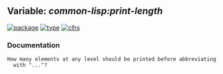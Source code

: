 ## Variable: ***common-lisp:*print-length****
[![package](https://img.shields.io/badge/Package-COMMON--LISP-5f9ea0.svg?style=social&colorA=999999)](../) [![type](https://img.shields.io/badge/Type-Variable-5f9ea0.svg?style=social&colorA=999999)](../#variable) [![clhs](https://img.shields.io/badge/CLHS-*PRINT--LENGTH*-5f9ea0.svg?style=social&colorA=999999)](http://www.lispworks.com/documentation/HyperSpec/Body/v_pr_lev.htm) 
### Documentation
```
How many elements at any level should be printed before abbreviating
  with "..."?
```

